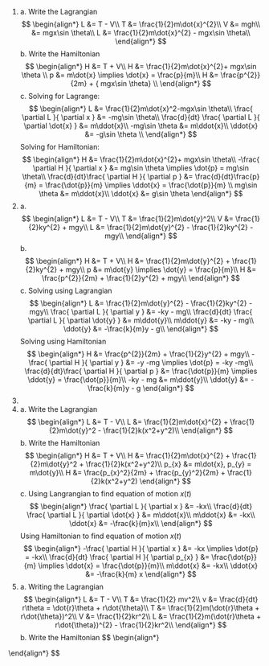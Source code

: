 1. a. Write the Lagrangian
$$
\begin{align*}
L &= T - V\\
T &= \frac{1}{2}m\dot{x}^{2}\\
V &= mgh\\
&= mgx\sin \theta\\
L &= \frac{1}{2}m\dot{x}^{2} - mgx\sin \theta\\
\end{align*}
$$
	b. Write the Hamiltonian
$$
\begin{align*}
H &= T + V\\
H &= \frac{1}{2}m\dot{x}^{2}+ mgx\sin \theta \\
p &= m\dot{x} \implies \dot{x} = \frac{p}{m}\\
H &= \frac{p^{2}}{2m} + { mgx\sin \theta} \\
\end{align*}
$$
	c. Solving for Lagrange:
$$
\begin{align*}
L &= \frac{1}{2}m\dot{x}^2-mgx\sin \theta\\
\frac{ \partial L }{ \partial x } &= -mg\sin \theta\\
\frac{d}{dt} \frac{ \partial L }{ \partial \dot{x} } &= m\ddot{x}\\
-mg\sin \theta &= m\ddot{x}\\
\ddot{x} &= -g\sin \theta \\
\end{align*}
$$
		Solving for Hamiltonian:
$$
\begin{align*}
H &= \frac{1}{2}m\dot{x}^{2}+ mgx\sin \theta\\
-\frac{ \partial H }{ \partial x }  &= mg\sin \theta \implies \dot{p} = mg\sin \theta\\
\frac{d}{dt}\frac{ \partial H }{ \partial p } &= \frac{d}{dt}\frac{p}{m} = \frac{\dot{p}}{m} \implies \ddot{x} = \frac{\dot{p}}{m} \\
mg\sin \theta &= m\ddot{x}\\
\ddot{x} &= g\sin \theta 
\end{align*}
$$
2. a. 
$$
\begin{align*}
L &= T - V\\
T &= \frac{1}{2}m\dot{y}^2\\
V &= \frac{1}{2}ky^{2} + mgy\\
L &= \frac{1}{2}m\dot{y}^{2} - \frac{1}{2}ky^{2} - mgy\\
\end{align*}
$$
	b. 
$$
\begin{align*}
H &= T + V\\
H &= \frac{1}{2}m\dot{y}^{2} + \frac{1}{2}ky^{2} + mgy\\
p &= m\dot{y} \implies \dot{y} = \frac{p}{m}\\
H &= \frac{p^{2}}{2m} + \frac{1}{2}y^{2} + mgy\\
\end{align*}
$$
	c.  Solving using Lagrangian
$$
\begin{align*}
L &= \frac{1}{2}m\dot{y}^{2} - \frac{1}{2}ky^{2} - mgy\\
\frac{ \partial L }{ \partial y } &= -ky - mg\\
\frac{d}{dt} \frac{ \partial L }{ \partial \dot{y} } &= m\ddot{y}\\
m\ddot{y} &= -ky - mg\\
\ddot{y} &= -\frac{k}{m}y - g\\
\end{align*}
$$
		Solving using Hamiltonian
$$
\begin{align*}
H &= \frac{p^{2}}{2m} + \frac{1}{2}y^{2} + mgy\\
-\frac{ \partial H }{ \partial y } &= -y -mg \implies \dot{p} = -ky -mg\\
\frac{d}{dt}\frac{ \partial H }{ \partial p } &= \frac{\dot{p}}{m} \implies \ddot{y} = \frac{\dot{p}}{m}\\
-ky - mg &= m\ddot{y}\\
\ddot{y} &= -\frac{k}{m}y - g
\end{align*}
$$
3. 
4. a. Write the Lagrangian
$$
\begin{align*}
L &= T - V\\
L &= \frac{1}{2}m\dot{x}^{2} + \frac{1}{2}m\dot{y}^2 - \frac{1}{2}k(x^2+y^2)\\
\end{align*}
$$
	b. Write the Hamiltonian
$$
\begin{align*}
H &= T + V\\
H &= \frac{1}{2}m\dot{x}^{2} + \frac{1}{2}m\dot{y}^2 + \frac{1}{2}k(x^2+y^2)\\
p_{x} &= m\dot{x}, p_{y} = m\dot{y}\\
H &= \frac{p_{x}^2}{2m} + \frac{p_{y}^2}{2m} + \frac{1}{2}k(x^2+y^2)
\end{align*}
$$
	c. Using Langrangian to find equation of motion $x(t)$
$$
\begin{align*}
\frac{ \partial L }{ \partial x } &= -kx\\
\frac{d}{dt} \frac{ \partial L }{ \partial \dot{x} } &= m\ddot{x}\\
m\ddot{x} &= -kx\\
\ddot{x} &= -\frac{k}{m}x\\ 
\end{align*}
$$
		Using Hamiltonian to find equation of motion $x(t)$
$$
\begin{align*}
-\frac{ \partial H }{ \partial x } &= -kx \implies \dot{p} = -kx\\ 
\frac{d}{dt} \frac{ \partial H }{ \partial p_{x} } &= \frac{\dot{p}}{m} \implies \ddot{x} = \frac{\dot{p}}{m}\\
m\ddot{x} &= -kx\\
\ddot{x} &= -\frac{k}{m} x
\end{align*}
$$
5. a. Writing the Lagrangian
$$
\begin{align*}
L &= T - V\\
T &= \frac{1}{2} mv^2\\
v &= \frac{d}{dt} r\theta = \dot{r}\theta + r\dot{\theta}\\
T &= \frac{1}{2}m(\dot{r}\theta + r\dot{\theta})^2\\
V &= \frac{1}{2}kr^2\\
L &= \frac{1}{2}m(\dot{r}\theta + r\dot{\theta})^{2} - \frac{1}{2}kr^2\\
\end{align*}
$$
	b. Write the Hamiltonian
$$
\begin{align*}

\end{align*}
$$
